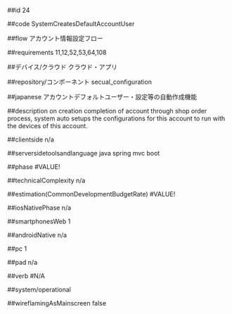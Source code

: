 ##id
24

##code
SystemCreatesDefaultAccountUser

##flow
アカウント情報設定フロー

##requirements
11,12,52,53,64,108

##デバイス/クラウド
クラウド・アプリ

##repository/コンポーネント
secual_configuration

##japanese
アカウントデフォルトユーザー・設定等の自動作成機能

##description
on creation completion of account through shop order process, system auto setups the configurations for this account to run with the devices of this account. 

##clientside
n/a

##serversidetoolsandlanguage
java spring mvc boot

##phase
#VALUE!

##technicalComplexity
n/a

##estimation(CommonDevelopmentBudgetRate)
#VALUE!

##iosNativePhase
n/a

##smartphonesWeb
1

##androidNative
n/a

##pc
1

##pad
n/a

##verb
#N/A

##system/operational


##wireflamingAsMainscreen
false
